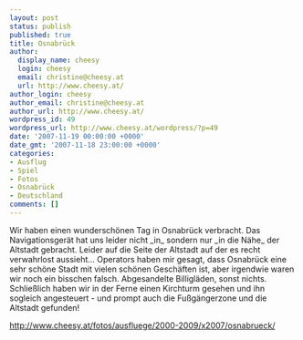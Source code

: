 ```yaml
---
layout: post
status: publish
published: true
title: Osnabrück
author:
  display_name: cheesy
  login: cheesy
  email: christine@cheesy.at
  url: http://www.cheesy.at/
author_login: cheesy
author_email: christine@cheesy.at
author_url: http://www.cheesy.at/
wordpress_id: 49
wordpress_url: http://www.cheesy.at/wordpress/?p=49
date: '2007-11-19 00:00:00 +0000'
date_gmt: '2007-11-18 23:00:00 +0000'
categories:
- Ausflug
- Spiel
- Fotos
- Osnabrück
- Deutschland
comments: []
---
```

<!--:de--><!-- 4140-->Wir haben einen wunderschönen Tag in Osnabrück verbracht. Das Navigationsgerät hat uns leider nicht _in_ sondern nur _in die Nähe_ der Altstadt gebracht. Leider auf die Seite der Altstadt auf der es recht verwahrlost aussieht... Operators haben mir gesagt, dass Osnabrück eine sehr schöne Stadt mit vielen schönen Geschäften ist, aber irgendwie waren wir noch ein bisschen falsch. Abgesandelte Billigläden, sonst nichts. Schließlich haben wir in der Ferne einen Kirchturm gesehen und ihn sogleich angesteuert - und prompt auch die Fußgängerzone und die Altstadt gefunden!
http://www.cheesy.at/fotos/ausfluege/2000-2009/x2007/osnabrueck/

